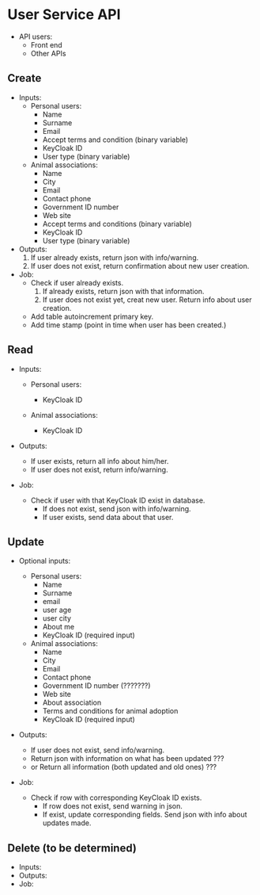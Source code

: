 # User Service API

- API users:
    - Front end
    - Other APIs

## Create 

- Inputs:
    - Personal users:
        - Name
        - Surname
        - Email
        - Accept terms and condition (binary variable)
        - KeyCloak ID
        - User type (binary variable)
    - Animal associations:
        - Name
        - City
        - Email
        - Contact phone
        - Government ID number
        - Web site
        - Accept terms and conditions (binary variable)
        - KeyCloak ID
        - User type (binary variable)
- Outputs:
    1. If user already exists, return json with info/warning.
    2. If user does not exist, return confirmation about new user creation.
- Job:
    - Check if user already exists.
        1. If already exists, return json with that information.
        2. If user does not exist yet, creat new user. Return info about user creation.
    - Add table autoincrement primary key.
    - Add time stamp (point in time when user has been created.)

## Read 

- Inputs:
    - Personal users:
        - KeyCloak ID
        
    - Animal associations:
        - KeyCloak ID

- Outputs:
    - If user exists, return all info about him/her.
    - If user does not exist, return info/warning.
- Job:
    - Check if user with that KeyCloak ID exist in database.
        - If does not exist, send json with info/warning.
        - If user exists, send data about that user.

## Update 

- Optional inputs:
    - Personal users:
        - Name
        - Surname
        - email
        - user age
        - user city
        - About me
        - KeyCloak ID (required input)
    - Animal associations:
        - Name
        - City
        - Email
        - Contact phone
        - Government ID number (???????)
        - Web site
        - About association
        - Terms and conditions for animal adoption
        - KeyCloak ID (required input)
        
- Outputs:
    - If user does not exist, send info/warning.
    - Return json with information on what has been updated ???
    - or Return all information (both updated and old ones) ???
- Job:
    - Check if row with corresponding KeyCloak ID exists.
        - If row does not exist, send warning in json.
        - If exist, update corresponding fields. Send json with info about updates made.

## Delete (to be determined)

- Inputs:
- Outputs:
- Job:



